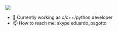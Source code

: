 ![](https://www.nasa.gov/sites/default/files/styles/ubernode_alt_horiz/public/thumbnails/image/wispr_inner_neowise_20200705t020949e_thumb.jpg)

- 🔭 Currently working as c/c++/python developer
- 📫 How to reach me: skype eduardo_pagotto
